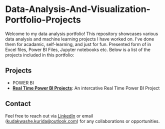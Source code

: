 # Data-Analysis-And-Visualization-Portfolio-Projects

Welcome to my data analysis portfolio! This repository showcases various data analysis and machine learning projects I have worked on. I've done them for acadamic, self-learning, and just for fun. Presented form of in Excel files, Power BI Files, Jupyter notebooks etc. Below is a list of the projects included in this portfolio:

## Projects

- POWER BI 
- **[Real Time Power BI Projects](./project_1)**: An intercative Real Time Power BI Project


## Contact
Feel free to reach out via [LinkedIn](https://www.linkedin.com/in/kudakwashe-kurida-32870714a/) or email (kudakwashe.kurida@outlook.com) for any collaborations or opportunities.



 
